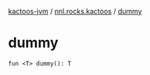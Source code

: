 [kactoos-jvm](../index.md) / [nnl.rocks.kactoos](index.md) / [dummy](.)

# dummy

`fun <T> dummy(): T`